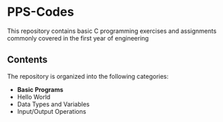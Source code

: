 
# PPS-Codes

This repository contains basic C programming exercises and assignments commonly covered in the first year of engineering
## Contents

The repository is organized into the following categories:
- **Basic Programs**
 - Hello World
  - Data Types and Variables
  - Input/Output Operations
